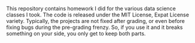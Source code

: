 This repository contains homework I did for the various data science classes I took. The code is released under the MIT License, Expat License variety. 
Typically, the projects are not fixed after grading, or even before fixing bugs during the pre-grading frenzy. So, if you use it and it breaks something on your side, you only get to keep both parts.
